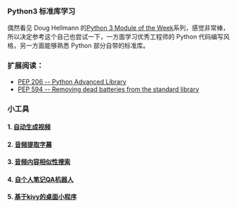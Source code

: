 ### Python3 标准库学习
偶然看见 Doug Hellmann 的[Python 3 Module of the Week](https://pymotw.com/3/)系列，感觉非常棒，所以决定参考这个自己也尝试一下，一方面学习优秀工程师的  Python 代码编写风格，另一方面能够熟悉 Python 部分自带的标准库。

### 扩展阅读：
  - [PEP 206 -- Python Advanced Library](https://www.python.org/dev/peps/pep-0206/)
  - [PEP 594 -- Removing dead batteries from the standard library](https://www.python.org/dev/peps/pep-0594/)

### 小工具

#### 1. [自动生成视频](./mediaprocess/generatevideo.py)
#### 2. [音频提取字幕](./mediaprocess/audio2text.py)
#### 3. [音频内容相似性搜索](./embeddings/sbert-base-chinese-nli.py)
#### 4. [自个人笔记QA机器人](./chat/)
#### 5. [基于kivy的桌面小程序](./gui/)